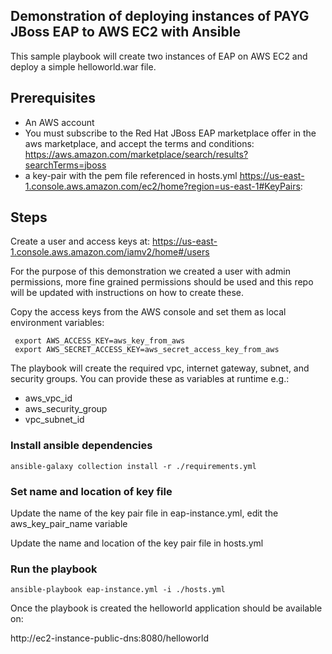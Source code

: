 ## Demonstration of deploying instances of PAYG JBoss EAP to AWS EC2 with Ansible

This sample playbook will create two instances of EAP on AWS EC2 and deploy a simple helloworld.war file.

## Prerequisites

* An AWS account
* You must subscribe to the Red Hat JBoss EAP marketplace offer in the aws marketplace, and accept the terms and conditions: https://aws.amazon.com/marketplace/search/results?searchTerms=jboss
* a key-pair with the pem file referenced in hosts.yml https://us-east-1.console.aws.amazon.com/ec2/home?region=us-east-1#KeyPairs:



## Steps
Create a user and access keys at: https://us-east-1.console.aws.amazon.com/iamv2/home#/users 

For the purpose of this demonstration we created a user with admin permissions, more fine grained permissions should be used and this repo will be updated with instructions on how to create these.

Copy the access keys from the AWS console and set them as local environment variables:

```
 export AWS_ACCESS_KEY=aws_key_from_aws
 export AWS_SECRET_ACCESS_KEY=aws_secret_access_key_from_aws
```

The playbook will create the required vpc, internet gateway, subnet, and security groups.  You can provide these as variables at runtime e.g.:

* aws_vpc_id
* aws_security_group
* vpc_subnet_id

### Install ansible dependencies

```ansible-galaxy collection install -r ./requirements.yml```

### Set name and location of key file

Update the name of the key pair file in eap-instance.yml, edit the aws_key_pair_name variable

Update the name and location of the key pair file in hosts.yml


### Run the playbook

```ansible-playbook eap-instance.yml -i ./hosts.yml```

Once the playbook is created the helloworld application should be available on:

http://ec2-instance-public-dns:8080/helloworld